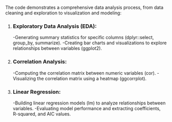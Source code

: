 The code demonstrates a comprehensive data analysis process, from data cleaning and exploration to visualization and modeling:
1. ### Exploratory Data Analysis (EDA):
    -Generating summary statistics for specific columns (dplyr::select, group_by, summarize).
    -Creating bar charts and visualizations to explore relationships between variables (ggplot2).
2. ### Correlation Analysis:
    -Computing the correlation matrix between numeric variables (cor).
    -Visualizing the correlation matrix using a heatmap (ggcorrplot).
3. ### Linear Regression:
    -Building linear regression models (lm) to analyze relationships between variables.
    -Evaluating model performance and extracting coefficients, R-squared, and AIC values.

